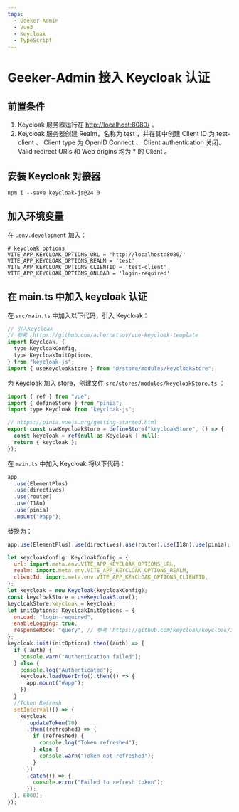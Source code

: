 ```yaml
---
tags:
  - Geeker-Admin
  - Vue3
  - Keycloak
  - TypeScript
---
```


# Geeker-Admin 接入 Keycloak 认证

## 前置条件

1. Keycloak 服务器运行在 <http://localhost:8080/> 。
2. Keycloak 服务器创建 Realm，名称为 test ，并在其中创建 Client ID 为 test-client 、 Client type 为 OpenID Connect 、 Client authentication 关闭、 Valid redirect URIs 和 Web origins 均为 \* 的 Client 。

## 安装 Keycloak 对接器

```
npm i --save keycloak-js@24.0
```

## 加入环境变量

在 `.env.development` 加入：

```
# keycloak options
VITE_APP_KEYCLOAK_OPTIONS_URL = 'http://localhost:8080/'
VITE_APP_KEYCLOAK_OPTIONS_REALM = 'test'
VITE_APP_KEYCLOAK_OPTIONS_CLIENTID = 'test-client'
VITE_APP_KEYCLOAK_OPTIONS_ONLOAD = 'login-required'
```

## 在 main.ts 中加入 keycloak 认证

在 `src/main.ts` 中加入以下代码，引入 Keycloak：

```javascript
// 引入Keycloak
// 参考：https://github.com/achernetsov/vue-keycloak-template
import Keycloak, {
  type KeycloakConfig,
  type KeycloakInitOptions,
} from "keycloak-js";
import { useKeycloakStore } from "@/store/modules/keycloakStore";
```

为 Keycloak 加入 store，创建文件 `src/stores/modules/keycloakStore.ts` ：

```javascript
import { ref } from "vue";
import { defineStore } from "pinia";
import type Keycloak from "keycloak-js";

// https://pinia.vuejs.org/getting-started.html
export const useKeycloakStore = defineStore("keycloakStore", () => {
  const keycloak = ref(null as Keycloak | null);
  return { keycloak };
});

```

在 `main.ts` 中加入 Keycloak 将以下代码：

```javascript
app
  .use(ElementPlus)
  .use(directives)
  .use(router)
  .use(I18n)
  .use(pinia)
  .mount("#app");
```

替换为：

```javascript
app.use(ElementPlus).use(directives).use(router).use(I18n).use(pinia);

let keycloakConfig: KeycloakConfig = {
  url: import.meta.env.VITE_APP_KEYCLOAK_OPTIONS_URL,
  realm: import.meta.env.VITE_APP_KEYCLOAK_OPTIONS_REALM,
  clientId: import.meta.env.VITE_APP_KEYCLOAK_OPTIONS_CLIENTID,
};
let keycloak = new Keycloak(keycloakConfig);
const keycloakStore = useKeycloakStore();
keycloakStore.keycloak = keycloak;
let initOptions: KeycloakInitOptions = {
  onLoad: "login-required",
  enableLogging: true,
  responseMode: "query", // 参考：https://github.com/keycloak/keycloak/issues/14742
};
keycloak.init(initOptions).then((auth) => {
  if (!auth) {
    console.warn("Authentication failed");
  } else {
    console.log("Authenticated");
    keycloak.loadUserInfo().then(() => {
      app.mount("#app");
    });
  }
  //Token Refresh
  setInterval(() => {
    keycloak
      .updateToken(70)
      .then((refreshed) => {
        if (refreshed) {
          console.log("Token refreshed");
        } else {
          console.warn("Token not refreshed");
        }
      })
      .catch(() => {
        console.error("Failed to refresh token");
      });
  }, 6000);
});
```

